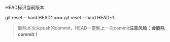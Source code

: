 HEAD标识当前版本

git reset --hard HEAD^ === git reset --hard HEAD~1
> 删除本次未push的commit，HEAD一定到上一次commit**注意风险：会删除commit！**
